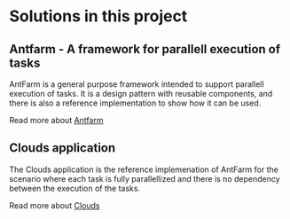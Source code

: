 # Solutions in this project 

## Antfarm - A framework for parallell execution of tasks
AntFarm is a general purpose framework intended to support parallell execution of tasks. 
It is a design pattern with reusable components, and there is also a reference implementation to show how it can be used.

Read more about [Antfarm](antfarm.md)

## Clouds application
The Clouds application is the reference implemenation of AntFarm for the scenario where each task is fully parallellized and there is no dependency between the execution of the tasks.

Read more about [Clouds](clouds.md)